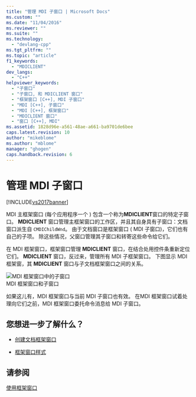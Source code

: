 ```yaml
---
title: "管理 MDI 子窗口 | Microsoft Docs"
ms.custom: ""
ms.date: "11/04/2016"
ms.reviewer: ""
ms.suite: ""
ms.technology: 
  - "devlang-cpp"
ms.tgt_pltfrm: ""
ms.topic: "article"
f1_keywords: 
  - "MDICLIENT"
dev_langs: 
  - "C++"
helpviewer_keywords: 
  - "子窗口"
  - "子窗口, 和 MDICLIENT 窗口"
  - "框架窗口 [C++], MDI 子窗口"
  - "MDI [C++], 子窗口"
  - "MDI [C++], 框架窗口"
  - "MDICLIENT 窗口"
  - "窗口 [C++], MDI"
ms.assetid: 1828d96e-a561-48ae-a661-ba9701de6bee
caps.latest.revision: 10
author: "mikeblome"
ms.author: "mblome"
manager: "ghogen"
caps.handback.revision: 6
---
```

# 管理 MDI 子窗口
[!INCLUDE[vs2017banner](../assembler/inline/includes/vs2017banner.md)]

MDI 主框架窗口 \(每个应用程序一个 \) 包含一个称为**MDICLIENT**窗口的特定子窗口。  **MDICLIENT** 窗口管理主框架窗口的工作区，并且其自身具有子窗口：文档窗口派生自 `CMDIChildWnd`。  由于文档窗口是框架窗口 \( MDI 子窗口\)，它们也有自己的子项。  除这些情况，父窗口管理其子窗口和转寄这些命令给它们。  
  
 在 MDI 框架窗口，框架窗口管理 **MDICLIENT** 窗口，在结合处用控件条重新定位它们。  **MDICLIENT** 窗口，反过来，管理所有 MDI 子框架窗口。  下图显示 MDI 框架窗，其 **MDICLIENT** 窗口与子文档框架窗口之间的关系。  
  
 ![MDI 框架窗口中的子窗口](../mfc/media/vc37gb1.png "vc37GB1")  
MDI 框架窗口和子窗口  
  
 如果这儿有，MDI 框架窗口与当前 MDI 子窗口也有效。  在MDI 框架窗口试着处理向它们之前，MDI 框架窗口委托命令消息给 MDI 子窗口。  
  
## 您想进一步了解什么？  
  
-   [创建文档框架窗口](../mfc/creating-document-frame-windows.md)  
  
-   [框架窗口样式](../mfc/frame-window-styles-cpp.md)  
  
## 请参阅  
 [使用框架窗口](../mfc/using-frame-windows.md)